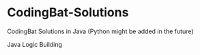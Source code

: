 # CodingBat-Solutions
CodingBat Solutions in Java (Python might be added in the future) 


Java Logic Building

